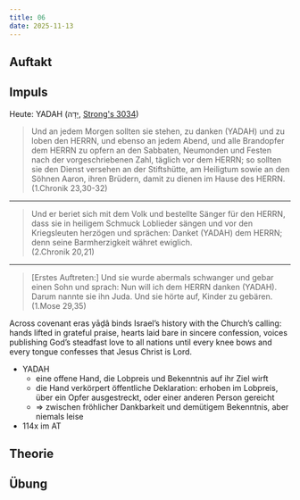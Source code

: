 ```yaml
---
title: 06
date: 2025-11-13
---
```


## Auftakt

## Impuls

Heute: YADAH (יָדָה, [Strong's 3034](https://biblehub.com/hebrew/3034.htm))

> Und an jedem Morgen sollten sie stehen, zu danken (YADAH) und zu loben den HERRN, und ebenso an jedem Abend, und alle Brandopfer dem HERRN zu opfern an den Sabbaten, Neumonden und Festen nach der vorgeschriebenen Zahl, täglich vor dem HERRN; so sollten sie den Dienst versehen an der Stiftshütte, am Heiligtum sowie an den Söhnen Aaron, ihren Brüdern, damit zu dienen im Hause des HERRN.  
> (1.Chronik 23,30-32)

---

> Und er beriet sich mit dem Volk und bestellte Sänger für den HERRN, dass sie in heiligem Schmuck Loblieder sängen und vor den Kriegsleuten herzögen und sprächen: Danket (YADAH) dem HERRN; denn seine Barmherzigkeit währet ewiglich.  
> (2.Chronik 20,21)

---

> [Erstes Auftreten:] Und sie wurde abermals schwanger und gebar einen Sohn und sprach: Nun will ich dem HERRN danken (YADAH). Darum nannte sie ihn Juda. Und sie hörte auf, Kinder zu gebären.  
> (1.Mose 29,35)

Across covenant eras yāḏâ binds Israel’s history with the Church’s calling: hands lifted in grateful praise, hearts laid bare in sincere confession, voices publishing God’s steadfast love to all nations until every knee bows and every tongue confesses that Jesus Christ is Lord.

- YADAH
    - eine offene Hand, die Lobpreis und Bekenntnis auf ihr Ziel wirft
    - die Hand verkörpert öffentliche Deklaration: erhoben im Lobpreis, über ein Opfer ausgestreckt, oder einer anderen Person gereicht
    - => zwischen fröhlicher Dankbarkeit und demütigem Bekenntnis, aber niemals leise
- 114x im AT

## Theorie

## Übung

